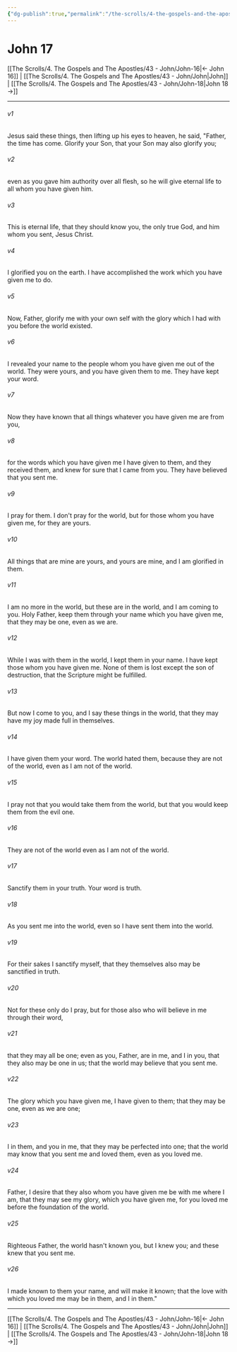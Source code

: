 ```yaml
---
{"dg-publish":true,"permalink":"/the-scrolls/4-the-gospels-and-the-apostles/43-john/john-17/","tags":["TheScrolls","GospelsApostles"]}
---
```


# John 17


[[The Scrolls/4. The Gospels and The Apostles/43 - John/John-16\|← John 16]] | [[The Scrolls/4. The Gospels and The Apostles/43 - John/John\|John]] | [[The Scrolls/4. The Gospels and The Apostles/43 - John/John-18\|John 18 →]]
***



###### v1 
Jesus said these things, then lifting up his eyes to heaven, he said, "Father, the time has come. Glorify your Son, that your Son may also glorify you; 

###### v2 
even as you gave him authority over all flesh, so he will give eternal life to all whom you have given him. 

###### v3 
This is eternal life, that they should know you, the only true God, and him whom you sent, Jesus Christ. 

###### v4 
I glorified you on the earth. I have accomplished the work which you have given me to do. 

###### v5 
Now, Father, glorify me with your own self with the glory which I had with you before the world existed. 

###### v6 
I revealed your name to the people whom you have given me out of the world. They were yours, and you have given them to me. They have kept your word. 

###### v7 
Now they have known that all things whatever you have given me are from you, 

###### v8 
for the words which you have given me I have given to them, and they received them, and knew for sure that I came from you. They have believed that you sent me. 

###### v9 
I pray for them. I don't pray for the world, but for those whom you have given me, for they are yours. 

###### v10 
All things that are mine are yours, and yours are mine, and I am glorified in them. 

###### v11 
I am no more in the world, but these are in the world, and I am coming to you. Holy Father, keep them through your name which you have given me, that they may be one, even as we are. 

###### v12 
While I was with them in the world, I kept them in your name. I have kept those whom you have given me. None of them is lost except the son of destruction, that the Scripture might be fulfilled. 

###### v13 
But now I come to you, and I say these things in the world, that they may have my joy made full in themselves. 

###### v14 
I have given them your word. The world hated them, because they are not of the world, even as I am not of the world. 

###### v15 
I pray not that you would take them from the world, but that you would keep them from the evil one. 

###### v16 
They are not of the world even as I am not of the world. 

###### v17 
Sanctify them in your truth. Your word is truth. 

###### v18 
As you sent me into the world, even so I have sent them into the world. 

###### v19 
For their sakes I sanctify myself, that they themselves also may be sanctified in truth. 

###### v20 
Not for these only do I pray, but for those also who will believe in me through their word, 

###### v21 
that they may all be one; even as you, Father, are in me, and I in you, that they also may be one in us; that the world may believe that you sent me. 

###### v22 
The glory which you have given me, I have given to them; that they may be one, even as we are one; 

###### v23 
I in them, and you in me, that they may be perfected into one; that the world may know that you sent me and loved them, even as you loved me. 

###### v24 
Father, I desire that they also whom you have given me be with me where I am, that they may see my glory, which you have given me, for you loved me before the foundation of the world. 

###### v25 
Righteous Father, the world hasn't known you, but I knew you; and these knew that you sent me. 

###### v26 
I made known to them your name, and will make it known; that the love with which you loved me may be in them, and I in them."

***
[[The Scrolls/4. The Gospels and The Apostles/43 - John/John-16\|← John 16]] | [[The Scrolls/4. The Gospels and The Apostles/43 - John/John\|John]] | [[The Scrolls/4. The Gospels and The Apostles/43 - John/John-18\|John 18 →]]
